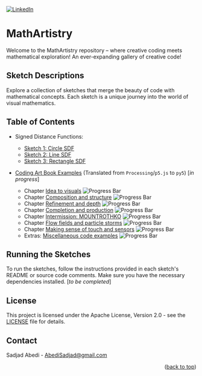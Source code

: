 <a name="readme-top"></a>

<!-- PROJECT SHIELDS -->

[![LinkedIn][linkedin-shield]][linkedin-url]
<!--[![Made with love in SUT (Iran)][sut-badge]][sut-add]-->

[license-url]: https://github.com/Sad-Abd/MathArtistry/blob/master/LICENSE
[linkedin-shield]: https://img.shields.io/badge/-LinkedIn-black.svg?style=for-the-badge&logo=linkedin&colorB=555
[linkedin-url]: https://linkedin.com/in/seyed-sadjad-abedi-shahri
[sut-add]: https://sut.ac.ir
[sut-badge]: https://img.shields.io/badge/Made%20with%20%E2%9D%A4%EF%B8%8F%20in-SUT%20(Iran)-0c674a?style=for-the-badge

# MathArtistry

Welcome to the MathArtistry repository – where creative coding meets mathematical exploration! An ever-expanding gallery of creative code!

## Sketch Descriptions

Explore a collection of sketches that merge the beauty of code with mathematical concepts. Each sketch is a unique journey into the world of visual mathematics.

## Table of Contents
- Signed Distance Functions:
    - [Sketch 1: Circle SDF](/sketches/SDF/circle_sdf.py)
    - [Sketch 2: Line SDF](/sketches/SDF/line_sdf.py)
    - [Sketch 3: Rectangle SDF](/sketches/SDF/rectangle_sdf.py)

- [Coding Art Book Examples](https://github.com/codingart-book/examples) (Translated from `Processing`/`p5.js` to `py5`) [_in progress_]
    * Chapter [Idea to visuals](/sketches/Coding_Art_Book/examples/1_chapter_idea_to_visuals) ![Progress Bar](https://progress-bar.dev/2/?scale=4&title=Sections&suffix=/4)
    * Chapter [Composition and structure](/sketches/Coding_Art_Book/examples/2_chapter_composition_and_structure) ![Progress Bar](https://progress-bar.dev/0/?scale=2&title=Sections&suffix=/2)
    * Chapter [Refinement and depth](/sketches/Coding_Art_Book/examples/3_chapter_refinement_and_depth) ![Progress Bar](https://progress-bar.dev/0/?scale=4&title=Sections&suffix=/4)
    * Chapter [Completion and production](/sketches/Coding_Art_Book/examples/4_chapter_completion_and_production) ![Progress Bar](https://progress-bar.dev/0/?scale=4&title=Sections&suffix=/4)
    * Chapter [Intermission: MOUNTROTHKO](/sketches/Coding_Art_Book/examples/5_chapter_intermission_MOUNTROTHKO) ![Progress Bar](https://progress-bar.dev/0/?scale=2&title=Sections&suffix=/2)
    * Chapter [Flow fields and particle storms](/sketches/Coding_Art_Book/examples/6_chapter_flow_fields) ![Progress Bar](https://progress-bar.dev/0/?scale=5&title=Sections&suffix=/5)
    * Chapter [Making sense of touch and sensors](/sketches/Coding_Art_Book/examples/7_chapter_touch_and_sensors) ![Progress Bar](https://progress-bar.dev/0/?scale=4&title=Sections&suffix=/4)
    * Extras: [Miscellaneous code examples](/sketches/Coding_Art_Book/examples/E_extras) ![Progress Bar](https://progress-bar.dev/0/?scale=6&title=Sections&suffix=/6)

## Running the Sketches

To run the sketches, follow the instructions provided in each sketch's README or source code comments. Make sure you have the necessary dependencies installed. [*to be completed*]


## License

This project is licensed under the Apache License, Version 2.0 - see the [LICENSE](LICENSE) file for details.


<!-- CONTACT -->
## Contact

Sadjad Abedi -  AbediSadjad@gmail.com

<p align="right">(<a href="#readme-top">back to top</a>)</p>
